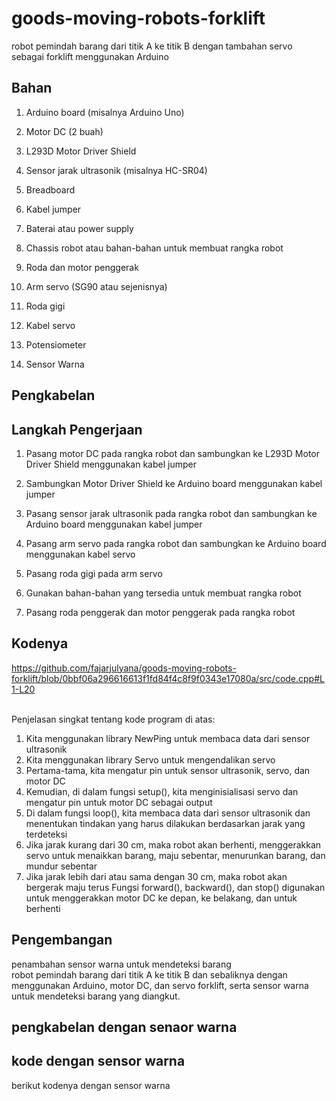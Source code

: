 # goods-moving-robots-forklift
robot pemindah barang dari titik A ke titik B dengan tambahan servo sebagai forklift menggunakan Arduino
## Bahan
1. Arduino board (misalnya Arduino Uno)

2. Motor DC (2 buah)

3. L293D Motor Driver Shield

4. Sensor jarak ultrasonik (misalnya HC-SR04)

5. Breadboard

6. Kabel jumper

7. Baterai atau power supply

8. Chassis robot atau bahan-bahan untuk membuat rangka robot

9. Roda dan motor penggerak

10. Arm servo (SG90 atau sejenisnya)

11. Roda gigi

12. Kabel servo

13. Potensiometer

14. Sensor Warna
## Pengkabelan
## Langkah Pengerjaan 
1. Pasang motor DC pada rangka robot dan sambungkan ke L293D Motor Driver Shield menggunakan kabel jumper

2. Sambungkan Motor Driver Shield ke Arduino board menggunakan kabel jumper
3. Pasang sensor jarak ultrasonik pada rangka robot dan sambungkan ke Arduino board menggunakan kabel jumper
4. Pasang arm servo pada rangka robot dan sambungkan ke Arduino board menggunakan kabel servo


5. Pasang roda gigi pada arm servo
6. Gunakan bahan-bahan yang tersedia untuk membuat rangka robot

7. Pasang roda penggerak dan motor penggerak pada rangka robot
## Kodenya 
https://github.com/fajarjulyana/goods-moving-robots-forklift/blob/0bbf06a296616613f1fd84f4c8f9f0343e17080a/src/code.cpp#L1-L20

<br>
Penjelasan singkat tentang kode program di atas:

1. Kita menggunakan library NewPing untuk membaca data dari sensor ultrasonik
2. Kita menggunakan library Servo untuk mengendalikan servo
3. Pertama-tama, kita mengatur pin untuk sensor ultrasonik, servo, dan motor DC
4. Kemudian, di dalam fungsi setup(), kita menginisialisasi servo dan mengatur pin untuk motor DC sebagai output
5. Di dalam fungsi loop(), kita membaca data dari sensor ultrasonik dan menentukan tindakan yang harus dilakukan berdasarkan jarak yang terdeteksi
6. Jika jarak kurang dari 30 cm, maka robot akan berhenti, menggerakkan servo untuk menaikkan barang, maju sebentar, menurunkan barang, dan mundur sebentar
7. Jika jarak lebih dari atau sama dengan 30 cm, maka robot akan bergerak maju terus
Fungsi forward(), backward(), dan stop() digunakan untuk menggerakkan motor DC ke depan, ke belakang, dan untuk berhenti
## Pengembangan 
penambahan sensor warna untuk mendeteksi barang 
<br>
robot pemindah barang dari titik A ke titik B dan sebaliknya dengan menggunakan Arduino, motor DC, dan servo forklift, serta sensor warna untuk mendeteksi barang yang diangkut.

## pengkabelan dengan senaor warna

## kode dengan sensor warna
berikut kodenya dengan sensor warna
